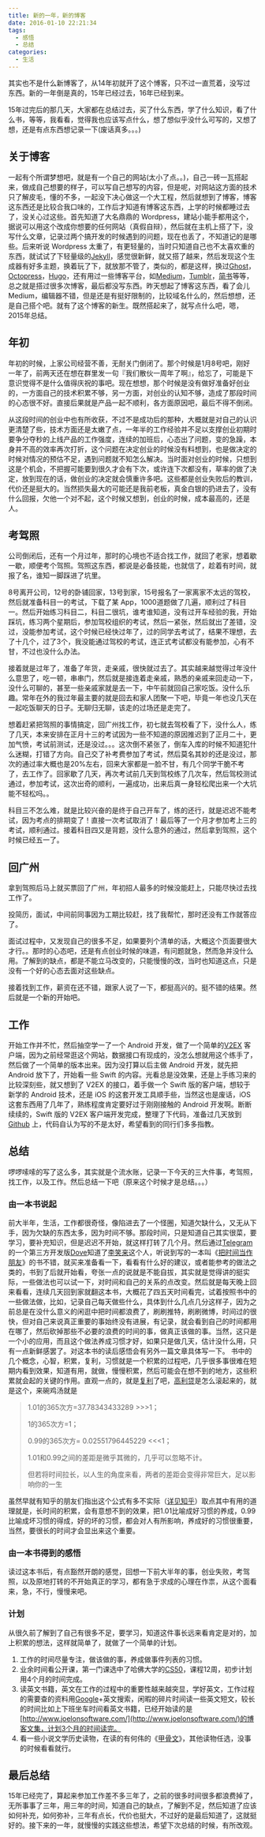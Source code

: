 ```yaml
---
title: 新的一年，新的博客
date: 2016-01-10 22:21:34
tags:
  - 感悟
  - 总结
categories:
  - 生活
---
```


其实也不是什么新博客了，从14年初就开了这个博客，只不过一直荒着，没写过东西。新的一年倒是真的，15年已经过去，16年已经到来。

15年过完后的那几天，大家都在总结过去，买了什么东西，学了什么知识，看了什么书，等等，我看看，觉得我也应该写点什么，想了想似乎没什么可写的，又想了想，还是有点东西想记录一下(废话真多。。。)
<!-- more -->

## 关于博客

一起有个所谓梦想吧，就是有一个自己的网站(太小了点。。)，自己一砖一瓦搭起来，做成自己想要的样子，可以写自己想写的内容，但是呢，对网站这方面的技术只了解皮毛，懂的不多，一起没下决心做这一个大工程，然后就想到了博客，博客这东西还是比较合我口味的，工作后才知道有博客这东西，上学的时候都睡过去了，没关心过这些。首先知道了大名鼎鼎的 Wordpress，建站小能手都用这个，据说可以用这个改成你想要的任何网站（真假自辩），然后就在主机上搭了下，没写什么文章，记录过两个搞开发的时候遇到的问题，现在也丢了，不知道记的是哪些。后来听说 Wordpress 太重了，有更轻量的，当时只知道自己也不太喜欢重的东西，就试试了下轻量级的[Jekyll](https://jekyllrb.com/)，感觉很新鲜，就又搭了越来，然后发现这个生成器有好多主题，换着玩了下，就放那不管了，类似的，都是这样，换过[Ghost](https://ghost.org/)，[Octopress](http://octopress.org/)，[Hugo](https://gohugo.io/)，还有用过一些博客平台，如[Medium](https://medium.com)，[Tumblr](https://www.tumblr.com/)，[简书](http://www.jianshu.com/)等等，总之就是搭过很多次博客，最后都没写东西。昨天想起了博客这东西，看了会儿 Medium，编辑器不错，但是还是有挺好限制的，比较域名什么的，然后想想，还是自己搭个吧。就有了这个博客的新生。既然搭起来了，就写点什么吧，嗯，2015年总结。

## 年初

年初的时候，上家公司经营不善，无耐关门倒闭了。那个时候是1月8号吧，刚好一年了，前两天还在想在群里发一句『我们散伙一周年了啊』，给忘了，可能是下意识觉得不是什么值得庆祝的事吧。现在想想，那个时候是没有做好准备好创业的，一方面自己的技术积累不够，另一方面，对创业的认知不够，造成了那段时间的心态很不好。直接后果就是产品一起不顺利，各方面原因吧，最后不得不倒闭。

从这段时间的创业中也有所收获，不过不是成功后的那种，大概就是对自己的认识更清楚了些，技术方面还是太嫩了点，一年半的工作经验并不足以支撑创业初期时要争分夺秒的上线产品的工作强度，连续的加班后，心态出了问题，变的急躁，本身并不高的效率再次打折，这个问题在决定创业的时候没有料想到，也是做决定的时候对情况的预估不足，遇到问题就不知怎么解决。当时面对创业的时候，只想到这是个机会，不把握可能要到很久才会有下次，或许连下次都没有，草率的做了决定，放到现在的话，做创业的决定就会慎重许多吧。这些都是创业失败后的教训，代价还是挺大的。当然损失最大的可能还是我前老板，真金白银的扔进去了，没有什么回报，欠他一个对不起，这个时候又想到，创业的时候，成本最高的，还是人。

## 考驾照

公司倒闭后，还有一个月过年，那时的心境也不适合找工作，就回了老家，想着歇一歇，顺便考个驾照。驾照这东西，都说是必备技能，也就信了，趁着有时间，就报了名，谁知一脚踩进了坑里。

8号离开公司，12号的卧铺回家，13号到家，15号报名了一家离家不太远的驾校，然后就准备科目一的考试，下载了某 App，1000道题做了几遍，顺利过了科目一。然后开始练习科目二，科目二很坑，谁考谁知道，没有过开车经验的我，开始踩坑，练习两个星期后，参加驾校组织的考试，然后一紧张，然后就出了差错，没过，没能参加考试，这个时候已经快过年了，过的同学去考试了，结果不理想，去了十几个，过了3个，我没能通过驾校的考试，连正式考试都没有能参加，心有不甘，不过也没什么办法。

接着就是过年了，准备了年货，走亲戚，很快就过去了。其实越来越觉得过年没什么意思了，吃一顿，串串门，然后就是接连着走亲戚，熟悉的亲戚来回走动一下，没什么可聊的，甚至一些亲戚家就是去一下，中午前就回自己家吃饭。没什么乐趣。常年在外的我过年最主要的就是回去和家人团聚一下吧，毕竟一年也没几天在一起吃饭聊天的日子。无聊归无聊，该走的过场还是走完了。

想着赶紧把驾照的事情搞定，回广州找工作，初七就去驾校看了下，没什么人，练了几天，本来安排在正月十三的考试因为一些不知道的原因推迟到了正月二十，更加气愤，考试前测试，还是没过。。。这次倒不紧张了，倒车入库的时候不知道犯什么迷糊，打错了方向。自己交了补考费参加了考试，然后莫名其妙的还是没过，那次的通过率大概也是20%左右，回来大家都是一脸不甘，有几个同学干脆不考了，去工作了。回家歇了几天，再次考试前几天到驾校练了几次车，然后驾校测试通过，参加考试，这次出奇的顺利，一遍成功，出来后真一身轻松爬出来一个大坑能不轻松吗。。

科目三不怎么难，就是比较兴奋的是终于自己开车了，练的还行，就是迟迟不能考试，因为考点的排期变了！直接一次考试取消了！最后等了一个月才参加考上三的考试，顺利通过。接着科目四又是背题，没什么意外的通过，然后拿到驾照，这个时候已经五一了。

## 回广州

拿到驾照后马上就买票回了广州，年初招人最多的时候没能赶上，只能尽快过去找工作了。

投简历，面试，中间前同事因为工期比较赶，找了我帮忙，那时还没有工作就答应了。

面试过程中，又发现自己的很多不足，如果要列个清单的话，大概这个页面要很大才行。。那时的心态吧，还是有点创业时候的味道，有问题就急，然而急并没什么用。了解到的缺点，都是不能立马改变的，只能慢慢的改，当时也知道这点，只是没有一个好的心态去面对这些缺点。

接着找到工作，薪资在还不错，跟家人说了一下，都挺高兴的。挺不错的结果。然后就是一个新的开始吧。

## 工作

开始工作并不忙，然后抽空学一了一个 Android 开发，做了一个简单的[V2EX](https://www.v2ex.com) 客户端，因为之前经常逛这个网站，数据接口有现成的，没怎么想就用这个练手了，然后做了一个简单的版本出来。因为没打算以后主做 Android 开发，就先把 Android 放下了，开始看一些 Swift 的内容。光看总是没效果，还是上手练习来的比较深刻些，就又想到了 V2EX 的接口，着手做一个 Swift 版的客户端，想较于新学的 Android 技术，还是 iOS 的这套开发工具顺手些，当然这也是废话，iOS 这套东西用了几年了，熟练程度肯定要好过于刚刚接触的 Android 开发啊。断断续续的，Swift 版的 V2EX 客户端开发完成，整理了下代码，准备过几天放到[Github](https://github.com) 上，代码自认为写的不是太好，希望看到的同行们多多指教。

## 总结

啰啰嗦嗦的写了这么多，其实就是个流水账，记录一下今天的三大件事，考驾照，找工作，以及工作。然后总结一下吧（原来这个时候才是总结。。。）
### 由一本书说起
前大半年，生活，工作都很奇怪，像陷进去了一个怪圈，知道欠缺什么，又无从下手，因为欠缺的东西太多，因为时间不够。那段时间，只是知道自己其实很菜，要学习，要补充知识，但是迟迟不开始，就这样打转了几个月。然后通过[Telegram](https://telegram.org)的一个第三方开发版[Dove](http://dove.tinfinite.com/)知道了[李笑来](http://xiaolai.li/)这个人，听说到写的一本叫《[把时间当作朋友](http://book.douban.com/subject/3609132/)》的书不错，就买来准备看一下，看看有什么好的建议，或者能参考的做法之类的，书到了后就开始看，夸张一点的说就是不能自拔，其实就是觉得讲的挺实际，一些做法也可以试一下，对时间和自己的关系的点改变。然后就是每天晚上回来看看，连续几天回到家就翻这本书，大概花了四五天时间看完，试着按照书中的一些做法做，比如，记录自己每天做些什么，具体到什么几点几分这样子，因为之前总是在没什么意义的闲逛中把时间都浪费了，刷刷推特，刷刷微博，时间过的很快，但对自己来说真正重要的事始终没有进展，有记录，就会看到自己的时间都用在哪了，然后砍掉那些不必要的浪费的时间的事，做真正该做的事。当然，这只是一个小的应用，而且这个做法养成习惯才好，如果只是做几天，估计没什么用，只有一点新鲜感罢了。对这本书的读后感悟会有另外一篇文章具体写一下。
书中的几个概念，心智，积累，复利，习惯就是一个积累的过程吧，几乎很多事很难在短期内看到效果，知道有用，就做，慢慢积累，然后可能会在想不到的地方，这些积累就会起的关键的作用。直观一点的，就是[复利](https://www.wikiwand.com/zh/%E5%A4%8D%E5%88%A9)了吧，[高利贷](https://www.wikiwand.com/zh/%E9%AB%98%E5%88%A9%E8%B4%B7)是怎么滚起来的，就是这个，来碗鸡汤就是
>1.01的365次方=37.78343433289 >>>1；
>
>1的365次方=1；
>
>0.99的365次方= 0.02551796445229 <<<1；
>
>1.01和0.99之间的差距是微乎其微的，几乎可以忽略不计。
>
>但若将时间拉长，以人生的角度来看，两者的差距会变得非常巨大，足以影响你的一生

虽然早就有知乎的朋友们指出这个公式有多不实际（[详见知乎](https://www.zhihu.com/question/30536602)）取点其中有用的道理就是，长时间的积累，会有意想不到的效果，把1.01比喻成好习惯的养成，0.99比喻成坏习惯的得成，好的坏的习惯，都会对人有所影响，养成好的习惯很重要，当然，要很长的时间才会显出来这个重要。

### 由一本书得到的感悟
读过这本书后，有点豁然开朗的感觉，回想一下前大半年的事，创业失败，考驾照，以及原地打转的不开始真正的学习，都有急于求成的心理在作祟，从这个面看来，急，不行，慢慢来吧。

### 计划
从很久前了解到了自己有很多不足，要学习，知道这件事长远来看肯定是对的，加上积累的想法，这样就简单了，就做了一个简单的计划。

1. 工作的时间尽量专注，做该做的事，养成做事件列表的习惯。
2. 业余时间看公开课，第一门课选中了哈佛大学的[CS50](http://cs50.edx.org/)，课程12周，初步计划用4个月的时间完成。
3. 读英文书籍，英文在工作的过程中的重要性越来越突显，学好英文，工作过程的需要查的资料用[Google](https://www.google.com)+英文搜索，闲暇的碎片时间读一些英文短文，较长的时间比如上下班坐车时间看英文书籍，已经开始读的是[http://www.joelonsoftware.com/](http://www.joelonsoftware.com/)的博客文集，计划3个月的时间读完。
4. 看一些小说文学历史读物，在读的有何伟的《[甲骨文](http://book.douban.com/subject/2076886/)》，其他读物任选，没事的时候看看就行。

## 最后总结

15年已经完了，算起来参加工作差不多三年了，之前的很多时间很多都浪费掉了，无所事事了三年，用三年的时间，知道自己的缺点，了解到不足，然后知道了应该如何补充，如何弥补，三年有点长，代价也挺大，不过好的是最后知道了，这就挺好的。接下来的一年，就慢慢的实践这些想法，希望下次总结的时候，有所改观。
